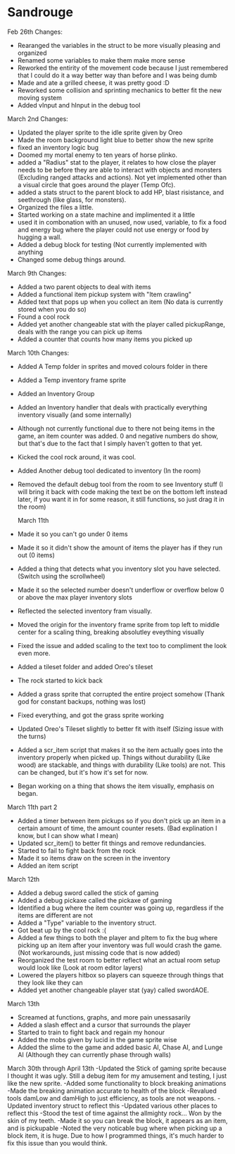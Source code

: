 # Sandrouge
Feb 26th Changes:
- Rearanged the variables in the struct to be more visually pleasing and organized
- Renamed some variables to make them make more sense
- Reworked the entirity of the movement code because I just remembered that I could do it a way better way than before and I was being dumb
- Made and ate a grilled cheese, it was pretty good :D
- Reworked some collision and sprinting mechanics to better fit the new moving system
- Added vInput and hInput in the debug tool

March 2nd Changes:
- Updated the player sprite to the idle sprite given by Oreo
- Made the room background light blue to better show the new sprite
- fixed an inventory logic bug
- Doomed my mortal enemy to ten years of horse plinko.
- added a "Radius" stat to the player, it relates to how close the player needs to be before they are able to interact with objects and monsters (Excluding ranged attacks and actions). Not yet implemented other than a visual circle that goes around the player (Temp Ofc).
- added a stats struct to the parent block to add HP, blast risistance, and seethrough (like glass, for monsters).
- Organized the files a little.
- Started working on a state machine and implimented it a little
- used it in combonation with an unused, now used, variable, to fix a food and energy bug where the player could not use energy or food by hugging a wall.
- Added a debug block for testing (Not currently implemented with anything
- Changed some debug things around.

March 9th Changes:
- Added a two parent objects to deal with items
- Added a functional item pickup system with "Item crawling"
- Added text that pops up when you collect an item (No data is currently stored when you do so)
- Found a cool rock
- Added yet another changeable stat with the player called pickupRange, deals with the range you can pick up
  items
- Added a counter that counts how many items you picked up

March 10th Changes:
- Added A Temp folder in sprites and moved colours folder in there
- Added a Temp inventory frame sprite
- Added an Inventory Group
- Added an Inventory handler that deals with practically everything inventory visually (and some internally)
- Although not currently functional due to there not being items in the game, an item counter was added. 
  0 and negative numbers do show, but that's due to the fact that I simply haven't gotten to that yet.
- Kicked the cool rock around, it was cool.
- Added Another debug tool dedicated to inventory (In the room)
- Removed the default debug tool from the room to see Inventory stuff (I will bring it back with code making the
  text be on the bottom left instead later, if you want it in for some reason, it still functions, so just
  drag it in the room)
  
  March 11th
- Made it so you can't go under 0 items
- Made it so it didn't show the amount of items the player has if they run out (0 items)
- Added a thing that detects what you inventory slot you have selected. (Switch using the scrollwheel)
- Made it so the selected number doesn't underflow or overflow below 0 or above the max player inventory slots
- Reflected the selected inventory fram visually.
- Moved the origin for the inventory frame sprite from top left to middle center for a scaling thing, breaking
  absolutley eveything visually
- Fixed the issue and added scaling to the text too to compliment the look even more.
- Added a tileset folder and added Oreo's tileset
- The rock started to kick back
- Added a grass sprite that corrupted the entire project somehow 
  (Thank god for constant backups, nothing was lost)
- Fixed everything, and got the grass sprite working
- Updated Oreo's Tileset slightly to better fit with itself (Sizing issue with the turns)
- Added a scr_item script that makes it so the item actually goes into the inventory properly when picked up.
  Things without durability (Like wood) are stackable, and things with durability (Like tools) are not. This
  can be changed, but it's how it's set for now.
- Began working on a thing that shows the item visually, emphasis on began.

March 11th part 2 
- Added a timer between item pickups so if you don't pick up an item in a certain amount of time, the amount
  counter resets. (Bad explination I know, but I can show what I mean)
- Updated scr_item() to better fit things and remove redundancies.
- Started to fail to fight back from the rock
- Made it so items draw on the screen in the inventory
- Added an item script


March 12th
- Added a debug sword called the stick of gaming
- Added a debug pickaxe called the pickaxe of gaming
- Identified a bug where the item counter was going up, regardless if the items are different are not
- Added a "Type" variable to the inventory struct.
- Got beat up by the cool rock :(
- Added a few things to both the player and pItem to fix the bug where picking up an item after your inventory
  was full would crash the game. (Not workarounds, just missing code that is now added)
- Reorganized the test room to better reflect what an actual room setup would look like 
  (Look at room editor layers)
- Lowered the players hitbox so players can squeeze through things that they look like they can
- Added yet another changeable player stat (yay) called swordAOE.

March 13th
- Screamed at functions, graphs, and more pain unessasarily
- Added a slash effect and a cursor that surrounds the player
- Started to train to fight back and regain my honour
- Added the mobs given by lucid in the game sprite wise
- Added the slime to the game and added basic AI, Chase AI, and Lunge AI (Although they can currently
  phase through walls)
  
March 30th through April 13th
-Updated the Stick of gaming sprite because I thought it was ugly. 
Still a debug item for my amusement and testing, I just like the new sprite.
-Added some functionality to block breaking animations
-Made the breaking animation accurate to health of the block
-Revalued tools damLow and damHigh to just efficiency, as tools are not weapons.
-Updated inventory struct to reflect this
-Updated various other places to reflect this
-Stood the test of time against the allmighty rock... Won by the skin of my teeth.
-Made it so you can break the block, it appears as an item, and is pickupable
-Noted the very noticable bug where when picking up a block item, it is huge. Due to
 how I programmed things, it's much harder to fix this issue than you would think.
